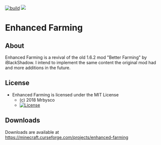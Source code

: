 [![build](https://github.com/Mrbysco/Enhanced-Farming/actions/workflows/build.yml/badge.svg)](https://github.com/Mrbysco/Enhanced-Farming/actions/workflows/build.yml) [![](http://cf.way2muchnoise.eu/versions/285105_latest.svg)](https://minecraft.curseforge.com/projects/jei)

# Enhanced Farming #

## About ##
Enhanced Farming is a revival of the old 1.6.2 mod "Better Farming" by iBlackShadow. I intend to implement the same content the original mod had and more additions in the future.

## License ##
* Enhanced Farming is licensed under the MIT License
  - (c) 2018 Mrbysco
  - [![License](https://img.shields.io/badge/License-MIT-red.svg?style=flat)](http://opensource.org/licenses/MIT)
  
## Downloads ##
Downloads are available at https://minecraft.curseforge.com/projects/enhanced-farming
